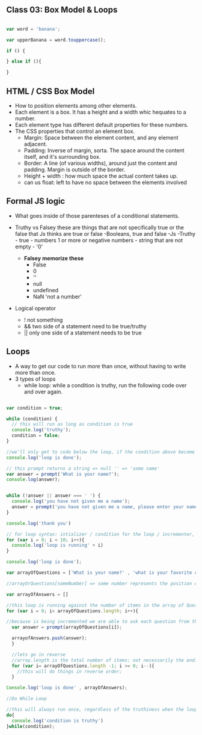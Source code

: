 ## Class 03: Box Model & Loops

```javascript

var word = 'banana';

var upperBanana = word.touppercase();

if () {

} else if (){

}


```

## HTML / CSS Box Model

- How to position elements among other elements.
- Each element is a box. It has a height and a width whic hequates to a number.
- Each element type has different default properties for these numbers. 
- The CSS properties that control an element box.
  - Margin: Space between the element content, and any element adjacent. 
  - Padding: Inverse of margin, sorta. The space around the content itself, and it's surrounding box.
  - Border: A line (of various widths), around just the content and padding. Margin is outside of the border.
  - Height + width : how much space the actual content takes up.
  - can us float: left <!-- or right or center --> to have no space between the elements involved 
 
## Formal JS logic

- What goes inside of those parenteses of a conditional statements.
- Truthy vs Falsey these are things that are not specifically true or the false that Js thinks are true or false
  -Booleans, true and false
  -Js 
    -Truthy
      - true
      - numbers 1 or more or negative numbers
      - string that are not empty 
      - '0'

    - **Falsey** **memorize these**
      - False
      - 0
      - ''
      - null
      - undefined
      - NaN 'not a number'

- Logical operator
  - ! not something
  - && two side of a statement need to be true/truthy 
  - || only one side of a statement needs to be true


## Loops

- A way to get our code to run more  than once, without having to write more than once.
- 3 types of loops
  - while loop: while a condition is truthy, run the following code over and over again.
```javascript

var condition = true;

while (condition) {
  // this will run as long as condition is true
  console.log('truthy');
  condition = false;
}

//we'll only get to code below the loop, if the condition above become falsey at some point.
console.log('loop is done');

// this prompt returns a string => null '' => 'some name'
var answer = prompt('What is your name?');
console.log(answer);


while (!answer || answer === ' ') {
  console.log('you have not given me a name');
  answer = prompt('you have not given me a name, please enter your name!')
}

console.log('thank you')

// for loop syntax: intializer / condition for the loop / incrementer, the thing you want to occur after every loop
for (var i = 0; i < 10; i++){
  console.log('loop is running' + i)
}

console.log('loop is done');

var arrayOfQuestions = ['What is your name?' , 'what is your favorite color?']

//arrayOrQuestions[someNumber] => some number represents the position of items within the array. 

var arrayOfAnswers = []

//this loop is running against the number of items in the array of Questions.
for (var i = 0; i< arrayOfQuestions.length; i++){

//because is being incremented we are able to ask each question from the array of questions.
  var answer = prompt(arrayOfQuestions[i]); 

  arrayofAnswers.push(answer);
  }

  //lets go in reverse
  //array.length is the total number of items; not necessarily the ending index
  for (var i= arrayOfQuestions.length -1; i >= 0; i--){
    //this will do things in reverse order;
  }

Console.log('loop is done' , arrayOfAnswers);

//Do While Loop

//this will always run once, regardless of the truthiness when the loop begins
do{
  console.log('condition is truthy')
}while(condition); 
